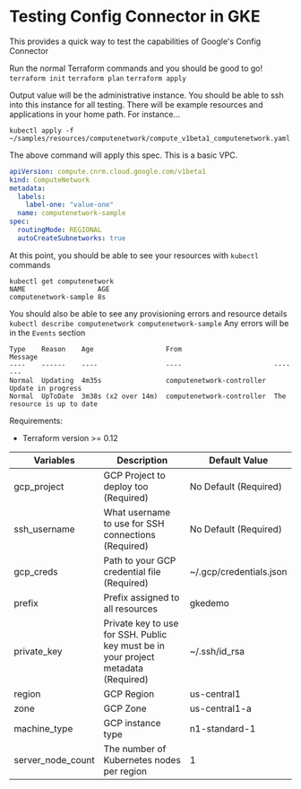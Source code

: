 # Testing Config Connector in GKE

This provides a quick way to test the capabilities of Google's Config Connector

Run the normal Terraform commands and you should be good to go!
`terraform init`
`terraform plan`
`terraform apply`

Output value will be the administrative instance.  You should be able to ssh into this instance for all testing.  There will be example resources and applications in your home path.  For instance...

`kubectl apply -f ~/samples/resources/computenetwork/compute_v1beta1_computenetwork.yaml`

The above command will apply this spec.  This is a basic VPC.
```yaml
apiVersion: compute.cnrm.cloud.google.com/v1beta1
kind: ComputeNetwork
metadata:
  labels:
    label-one: "value-one"
  name: computenetwork-sample
spec:
  routingMode: REGIONAL
  autoCreateSubnetworks: true
```
At this point, you should be able to see your resources with `kubectl` commands

```
kubectl get computenetwork
NAME                  AGE
computenetwork-sample 8s
```
You should also be able to see any provisioning errors and resource details
`kubectl describe computenetwork computenetwork-sample`
Any errors will be in the `Events` section
```
Type    Reason    Age                  From                       Message
----    ------    ----                 ----                       -------
Normal  Updating  4m35s                computenetwork-controller  Update in progress
Normal  UpToDate  3m38s (x2 over 14m)  computenetwork-controller  The resource is up to date
```
Requirements:
* Terraform version >= 0.12

|Variables|Description                  | Default Value
|------------------------------|-----------------------------|------------------------------|
|gcp_project|GCP  Project  to  deploy  too (Required)|No Default (Required)
|ssh_username|What  username  to  use  for  SSH  connections (Required)|No Default (Required)
|gcp_creds|Path  to  your  GCP  credential  file (Required)|~/.gcp/credentials.json
|prefix|Prefix assigned to all resources|gkedemo
|private_key|Private  key  to  use  for  SSH.  Public key must be in your project metadata (Required)|~/.ssh/id_rsa
|region|GCP  Region|us-central1
|zone|GCP Zone|us-central1-a
|machine_type|GCP  instance  type|n1-standard-1
|server_node_count|The number of Kubernetes nodes per region| 1